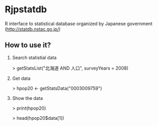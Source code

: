 Rjpstatdb
=========

R interface to statistical database organized by Japanese government (http://statdb.nstac.go.jp/)

How to use it?
--------------

1. Search statistial data

    \> getStatsList("北海道 AND 人口", surveyYears = 2008)

2. Get data

    \> hpop20 <- getStatsData("0003009759")

3. Show the data

    \> print(hpop20)

    \> head(hpop20$data[1])
